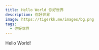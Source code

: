 ```yaml
---
title: Hello World 你好世界
description: 你好世界
image: https://tigerkk.me/images/bg.png
tags: 
  - 你好世界
---
```

Hello World!
